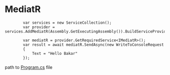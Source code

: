# MediatR

            var services = new ServiceCollection();
            var provider = services.AddMediatR(Assembly.GetExecutingAssembly()).BuildServiceProvider();

            var mediatR = provider.GetRequiredService<IMediatR>();
            var result = await mediatR.SendAsync(new WriteToConsoleRequest
            {
                Text = "Hello Bakar"
            });

path to [Program.cs](https://github.com/pirati02/MediatR/blob/master/Sample/Program.cs) file

